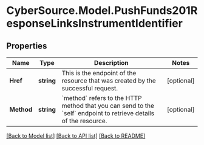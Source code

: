 # CyberSource.Model.PushFunds201ResponseLinksInstrumentIdentifier
## Properties

Name | Type | Description | Notes
------------ | ------------- | ------------- | -------------
**Href** | **string** | This is the endpoint of the resource that was created by the successful request. | [optional] 
**Method** | **string** | &#x60;method&#x60; refers to the HTTP method that you can send to the &#x60;self&#x60; endpoint to retrieve details of the resource. | [optional] 

[[Back to Model list]](../README.md#documentation-for-models) [[Back to API list]](../README.md#documentation-for-api-endpoints) [[Back to README]](../README.md)

